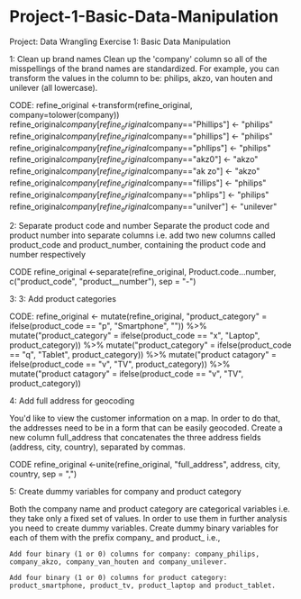 # Project-1-Basic-Data-Manipulation
Project: Data Wrangling Exercise 1: Basic Data Manipulation 

1: Clean up brand names
Clean up the 'company' column so all of the misspellings of the brand names are standardized. For example, you can transform the values in the column to be: philips, akzo, van houten and unilever (all lowercase).

CODE:
refine_original <-transform(refine_original, company=tolower(company))
refine_original$company[refine_original$company=="Phillips"] <- "philips"
refine_original$company[refine_original$company=="phillips"] <- "philips"
refine_original$company[refine_original$company=="phllips"] <- "philips"
refine_original$company[refine_original$company=="akz0"] <- "akzo"
refine_original$company[refine_original$company=="ak zo"] <- "akzo"
refine_original$company[refine_original$company=="fillips"] <- "philips"
refine_original$company[refine_original$company=="phlips"] <- "philips"
refine_original$company[refine_original$company=="unilver"] <- "unilever"

2: Separate product code and number
Separate the product code and product number into separate columns i.e. add two new columns called product_code and product_number, containing the product code and number respectively

CODE
refine_original <-separate(refine_original, Product.code...number, c("product_code", "product__number"), sep = "-")

3: 3: Add product categories

CODE:
refine_original <- mutate(refine_original, "product_category" = ifelse(product_code == "p", "Smartphone", "")) %>% mutate("product_category" = ifelse(product_code == "x", "Laptop", product_category)) %>% mutate("product_category" = ifelse(product_code == "q", "Tablet", product_category)) %>% mutate("product catagory" = ifelse(product_code == "v", "TV", product_category)) %>% mutate("product catagory" = ifelse(product_code == "v", "TV", product_category))

4: Add full address for geocoding

You'd like to view the customer information on a map. In order to do that, the addresses need to be in a form that can be easily geocoded. Create a new column full_address that concatenates the three address fields (address, city, country), separated by commas.

CODE
refine_original <-unite(refine_original, "full_address", address, city, country, sep = ",")

5: Create dummy variables for company and product category

Both the company name and product category are categorical variables i.e. they take only a fixed set of values. In order to use them in further analysis you need to create dummy variables. Create dummy binary variables for each of them with the prefix company_ and product_ i.e.,

    Add four binary (1 or 0) columns for company: company_philips, company_akzo, company_van_houten and company_unilever.

    Add four binary (1 or 0) columns for product category: product_smartphone, product_tv, product_laptop and product_tablet.
